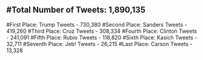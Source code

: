 #Total Number of Tweets: 1,890,135 
---
#First Place: Trump Tweets - 730,380
#Second Place: Sanders Tweets - 419,260
#Third Place: Cruz Tweets - 308,334
#Fourth Place: Clinton Tweets - 241,091
#Fifth Place: Rubio Tweets - 118,820
#Sixth Place: Kasich Tweets - 32,711
#Seventh Place: Jeb! Tweets - 26,215
#Last Place: Carson Tweets - 13,328
